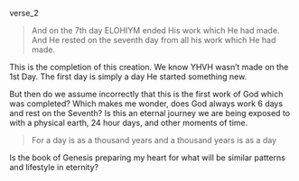 verse_2
> And on the 7th day ELOHIYM ended His work which He had made. And He rested on the seventh day from all his work which He had made.

This is the completion of this creation. We know YHVH wasn’t made on the 1st Day. The first day is simply a day He started something new. 

But then do we assume incorrectly that this is the first work of God which was completed? Which makes me wonder, does God always work 6 days and rest on the Seventh? Is this an eternal journey we are being exposed to with a physical earth, 24 hour days, and other moments of time. 

> For a day is as a thousand years and a thousand years is as a day

Is the book of Genesis preparing my heart for what will be similar patterns and lifestyle in eternity?